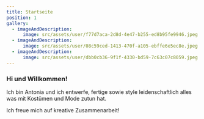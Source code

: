 ```yaml
---
title: Startseite
position: 1
gallery:
  - imageAndDescription:
      image: src/assets/user/f77d7aca-2d8d-4e47-b255-ed8b95fe9946.jpeg
  - imageAndDescription:
      image: src/assets/user/08c59ced-1413-470f-a105-ebffe6e5ec8e.jpeg
  - imageAndDescription:
      image: src/assets/user/dbb0cb36-9f1f-4330-bd59-7c63c07c8059.jpeg
---
```


### Hi und Willkommen!

Ich bin Antonia und ich entwerfe, fertige sowie style leidenschaftlich alles was mit Kostümen und Mode zutun hat.

Ich freue mich auf kreative Zusammenarbeit!
